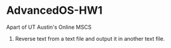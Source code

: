 # AdvancedOS-HW1
Apart of UT Austin's Online MSCS

1. Reverse text from a text file and output it in another text file.
